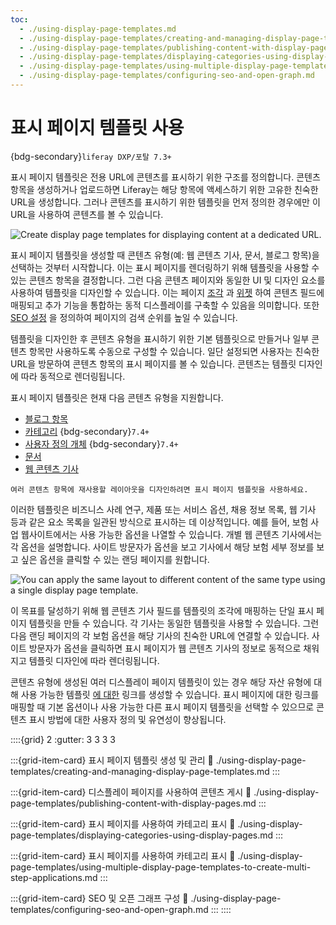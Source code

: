 ```yaml
---
toc:
  - ./using-display-page-templates.md
  - ./using-display-page-templates/creating-and-managing-display-page-templates.md
  - ./using-display-page-templates/publishing-content-with-display-pages.md
  - ./using-display-page-templates/displaying-categories-using-display-pages.md
  - ./using-display-page-templates/using-multiple-display-page-templates-to-create-multi-step-applications.md
  - ./using-display-page-templates/configuring-seo-and-open-graph.md
---
```

# 표시 페이지 템플릿 사용

{bdg-secondary}`liferay DXP/포탈 7.3+`

표시 페이지 템플릿은 전용 URL에 콘텐츠를 표시하기 위한 구조를 정의합니다. 콘텐츠 항목을 생성하거나 업로드하면 Liferay는 해당 항목에 액세스하기 위한 고유한 친숙한 URL을 생성합니다. 그러나 콘텐츠를 표시하기 위한 템플릿을 먼저 정의한 경우에만 이 URL을 사용하여 콘텐츠를 볼 수 있습니다.

![Create display page templates for displaying content at a dedicated URL.](./using-display-page-templates/images/01.png)

표시 페이지 템플릿을 생성할 때 콘텐츠 유형(예: 웹 콘텐츠 기사, 문서, 블로그 항목)을 선택하는 것부터 시작합니다. 이는 표시 페이지를 렌더링하기 위해 템플릿을 사용할 수 있는 콘텐츠 항목을 결정합니다. 그런 다음 콘텐츠 페이지와 동일한 UI 및 디자인 요소를 사용하여 템플릿을 디자인할 수 있습니다. 이는 페이지 [조각](../creating-pages/page-fragments-and-widgets/using-fragments.md) 과 [위젯](../creating-pages/using-content-pages/using-widgets-on-a-content-page.md) 하여 콘텐츠 필드에 매핑되고 추가 기능을 통합하는 동적 디스플레이를 구축할 수 있음을 의미합니다. 또한 [SEO 설정](./using-display-page-templates/configuring-seo-and-open-graph.md) 을 정의하여 페이지의 검색 순위를 높일 수 있습니다.

템플릿을 디자인한 후 콘텐츠 유형을 표시하기 위한 기본 템플릿으로 만들거나 일부 콘텐츠 항목만 사용하도록 수동으로 구성할 수 있습니다. 일단 설정되면 사용자는 친숙한 URL을 방문하여 콘텐츠 항목의 표시 페이지를 볼 수 있습니다. 콘텐츠는 템플릿 디자인에 따라 동적으로 렌더링됩니다.

표시 페이지 템플릿은 현재 다음 콘텐츠 유형을 지원합니다.

* [블로그 항목](../../content-authoring-and-management/blogs/getting-started-with-blogs.md)
* [카테고리](../../content-authoring-and-management/tags-and-categories/defining-categories-and-vocabularies-for-content.md) 
{bdg-secondary}`7.4+`
* [사용자 정의 개체](../../building-applications/objects/displaying-object-entries.md) {bdg-secondary}`7.4+`
* [문서](../../content-authoring-and-management/documents-and-media/publishing-and-sharing/publishing-documents.md)
* [웹 콘텐츠 기사](../../content-authoring-and-management/web-content/web-content-articles/adding-a-basic-web-content-article.md)

```{tip}
여러 콘텐츠 항목에 재사용할 레이아웃을 디자인하려면 표시 페이지 템플릿을 사용하세요.
```

이러한 템플릿은 비즈니스 사례 연구, 제품 또는 서비스 옵션, 채용 정보 목록, 웹 기사 등과 같은 요소 목록을 일관된 방식으로 표시하는 데 이상적입니다. 예를 들어, 보험 사업 웹사이트에서는 사용 가능한 옵션을 나열할 수 있습니다. 개별 웹 콘텐츠 기사에서는 각 옵션을 설명합니다. 사이트 방문자가 옵션을 보고 기사에서 해당 보험 세부 정보를 보고 싶은 옵션을 클릭할 수 있는 랜딩 페이지를 원합니다.

![You can apply the same layout to different content of the same type using a single display page template.](./using-display-page-templates/images/02.png)

이 목표를 달성하기 위해 웹 콘텐츠 기사 필드를 템플릿의 조각에 매핑하는 단일 표시 페이지 템플릿을 만들 수 있습니다. 각 기사는 동일한 템플릿을 사용할 수 있습니다. 그런 다음 랜딩 페이지의 각 보험 옵션을 해당 기사의 친숙한 URL에 연결할 수 있습니다. 사이트 방문자가 옵션을 클릭하면 표시 페이지가 웹 콘텐츠 기사의 정보로 동적으로 채워지고 템플릿 디자인에 따라 렌더링됩니다.

콘텐츠 유형에 생성된 여러 디스플레이 페이지 템플릿이 있는 경우 해당 자산 유형에 대해 사용 가능한 템플릿 [에 대한](./using-display-page-templates/using-multiple-display-page-templates-to-create-multi-step-applications.md) 링크를 생성할 수 있습니다. 표시 페이지에 대한 링크를 매핑할 때 기본 옵션이나 사용 가능한 다른 표시 페이지 템플릿을 선택할 수 있으므로 콘텐츠 표시 방법에 대한 사용자 정의 및 유연성이 향상됩니다.

::::{grid} 2
:gutter: 3 3 3 3

:::{grid-item-card} 표시 페이지 템플릿 생성 및 관리
:link: ./using-display-page-templates/creating-and-managing-display-page-templates.md
:::

:::{grid-item-card} 디스플레이 페이지를 사용하여 콘텐츠 게시
:link: ./using-display-page-templates/publishing-content-with-display-pages.md
:::

:::{grid-item-card} 표시 페이지를 사용하여 카테고리 표시
:link: ./using-display-page-templates/displaying-categories-using-display-pages.md
:::

:::{grid-item-card} 표시 페이지를 사용하여 카테고리 표시
:link: ./using-display-page-templates/using-multiple-display-page-templates-to-create-multi-step-applications.md
:::

:::{grid-item-card} SEO 및 오픈 그래프 구성
:link: ./using-display-page-templates/configuring-seo-and-open-graph.md
:::
::::
